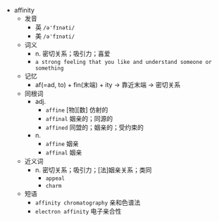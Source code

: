 - affinity
  - 发音
    - 英 `/ə'fɪnəti/`
    - 美 `/ə'fɪnəti/`
  - 词义
    - n. 密切关系；吸引力；喜爱
    - `a strong feeling that you like and understand someone or something`
  - 记忆
    - af(=ad, to) + fin(末端) + ity → 靠近末端 → 密切关系
  - 同根词
    - adj.
      - `affine` [物][数] 仿射的
      - `affinal` 姻亲的；同源的
      - `affined` 同盟的；姻亲的；受约束的
    - n.
      - `affine` 姻亲
      - `affinal` 姻亲
  - 近义词
    - n. 密切关系；吸引力；[法]姻亲关系；类同
      - `appeal`
      - `charm`
  - 短语
    - `affinity chromatography` 亲和色谱法 
    - `electron affinity` 电子亲合性 

